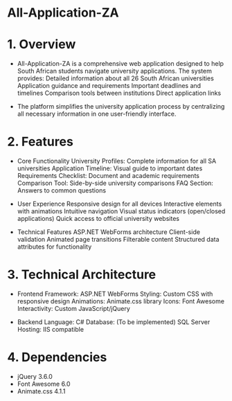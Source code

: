 # All-Application-ZA

# 1. Overview
  - All-Application-ZA is a comprehensive web application designed to help South African students navigate university applications. The system provides:
      Detailed information about all 26 South African universities
      Application guidance and requirements
      Important deadlines and timelines
      Comparison tools between institutions
      Direct application links

  - The platform simplifies the university application process by centralizing all necessary information in one user-friendly interface.
# 2. Features
  - Core Functionality
      University Profiles: Complete information for all SA universities
      Application Timeline: Visual guide to important dates
      Requirements Checklist: Document and academic requirements
      Comparison Tool: Side-by-side university comparisons
      FAQ Section: Answers to common questions

  - User Experience
      Responsive design for all devices
      Interactive elements with animations
      Intuitive navigation
      Visual status indicators (open/closed applications)
      Quick access to official university websites

  - Technical Features
      ASP.NET WebForms architecture
      Client-side validation
      Animated page transitions
      Filterable content
      Structured data attributes for functionality

# 3. Technical Architecture
  - Frontend
      Framework: ASP.NET WebForms
      Styling: Custom CSS with responsive design
      Animations: Animate.css library
      Icons: Font Awesome
      Interactivity: Custom JavaScript/jQuery

  - Backend
      Language: C#
      Database: (To be implemented) SQL Server
      Hosting: IIS compatible

# 4. Dependencies
  - jQuery 3.6.0
  - Font Awesome 6.0
  - Animate.css 4.1.1
